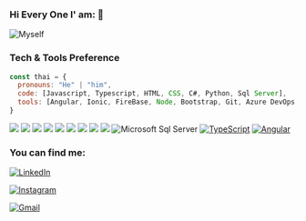 
### Hi Every One I' am: 👋

![Myself](https://github.com/BryantBeltre/BryantBeltre/assets/112722029/c2300b4b-8fef-4b83-8e92-52229be70dcf)

### Tech & Tools Preference

```javascript
const thai = {
  pronouns: "He" | "him",
  code: [Javascript, Typescript, HTML, CSS, C#, Python, Sql Server],
  tools: [Angular, Ionic, FireBase, Node, Bootstrap, Git, Azure DevOps, Asp.Net 5, ASP.NET 7, .NET FRAMEWORK, Web Forms],
}
```

<img src = "https://img.shields.io/badge/-HTML5-E34F26?style=flat&logo=html5&logoColor=white">  <img src = "https://img.shields.io/badge/-CSS3-1572B6?style=flat&logo=css3&logoColor=white">  <img src="https://img.shields.io/badge/-Bootstrap-563D7C?style=flat&logo=bootstrap&logoColor=white"> 
<img src="https://img.shields.io/badge/-JavaScript-eed718?style=flat&logo=javascript&logoColor=ffffff">  <img src="https://img.shields.io/badge/-MySQL-F29111?style=flat&logo=mysql&logoColor=FFFFFF">  <img src="https://img.shields.io/badge/-Firebase-FFA611?style=flat&logo=firebase&logoColor=FFFFFF"> 
<img src="http://img.shields.io/badge/-Git-F1502F?style=flat&logo=git&logoColor=FFFFFF">  <img src="http://img.shields.io/badge/-Github-000000?style=flat&logo=github&logoColor=FFFFFF">  <img src="http://img.shields.io/badge/-VS%20Code-007ACC?style=flat&logo=visual%20studio%20code&logoColor=white"> ![Microsoft Sql Server](https://img.shields.io/badge/-Sql%20Server-CC2927?style=flat-square&logo=microsoft-sql-server&logoColor=ffffff) [![TypeScript](https://img.shields.io/badge/-TypeScript-007ACC?style=flat-square&logo=typescript&link=https://github.com/LuizCarlosAbbott/)](https://github.com/LuizCarlosAbbott/) [![Angular](https://img.shields.io/badge/-Angular-DD0031?style=flat-square&logo=angular&link=https://github.com/LuizCarlosAbbott/)](https://github.com/LuizCarlosAbbott/)


### You can find me:
<a href="https://www.linkedin.com/in/francis-beltre-22b899250/" target="_blank"><img src="https://img.shields.io/badge/LinkedIn-%230077B5.svg?&style=flat-square&logo=linkedin&logoColor=white" alt="LinkedIn"></a>

<a href="https://www.instagram.com/bryant__24___/" target="_blank"><img src="https://img.shields.io/badge/Instagram-%23E4405F.svg?&style=flat-square&logo=instagram&logoColor=white" alt="Instagram"></a>

[![Gmail](https://img.shields.io/badge/-GMAIL-D14836?style=for-the-badge&logo=gmail&logoColor=white)](mailto:beltrebryant07@gmail.com)
